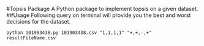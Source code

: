 #Topsis Package
A Python package to implement topsis on a given dataset.
##Usage
Following query on terminal will provide you the best and worst decisions for the dataset.

```
python 101903438.py 101903438.csv "1,1,1,1" "+,+,-,+" resultFileName.csv
```
